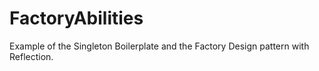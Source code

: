 # FactoryAbilities
Example of the Singleton Boilerplate and the Factory Design pattern with Reflection.
